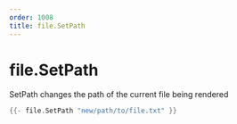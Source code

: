 ```yaml
---
order: 1008
title: file.SetPath
---
```


<!-- Generated by tools/docgen. DO NOT EDIT. -->

# file.SetPath

SetPath changes the path of the current file being rendered

```go
{{- file.SetPath "new/path/to/file.txt" }}
```
